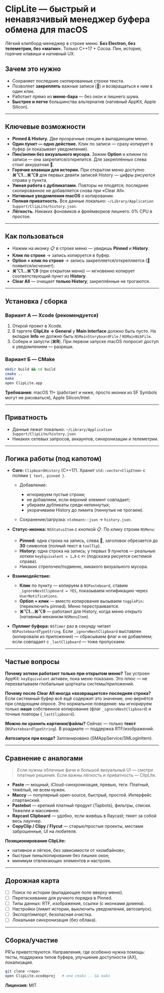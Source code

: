 # ClipLite — быстрый и ненавязчивый менеджер буфера обмена для macOS

Лёгкий клипборд-менеджер в строке меню.
**Без Electron, без телеметрии, без «магии».** Только C++17 + Cocoa.
Пин, история, горячие клавиши и нативный UX.

## Зачем это нужно

* Сохраняет последние скопированные строки текста.
* Позволяет **закреплять** важные записи (📌) и возвращаться к ним в один клик.
* Работает прямо из **меню-барa** — без окон и лишнего шума.
* **Быстрее и легче** большинства альтернатив (нативный AppKit, Apple Silicon).

---

## Ключевые возможности

* **Pinned & History.** Две прозрачные секции в выпадающем меню.
* **Один пункт — одно действие.** Клик по записи — сразу копирует в буфер (и показывает уведомление).
* **Пин/анпин без визуального мусора.**
  Зажми **Option** и кликни по записи — она закрепится/открепится.
  Для закреплённых слева стоит аккуратная **📌**.
* **Горячие клавиши для истории.** При открытом меню доступно **⌘⌥1…⌘⌥9** для первых девяти записей History — цифры рисуются справа у пункта.
* **Умная работа с дубликатами.** Повторы не плодятся; последнее скопированное не добавляется снова при «Clear All».
* **Нативные уведомления macOS** о копировании.
* **Полная приватность.** Все данные локально: `~/Library/Application Support/ClipLite/history.json`.
* **Лёгкость.** Никаких фоновиков и фреймворков лишнего. 0% CPU в простое.

---

## Как пользоваться

* Нажми на иконку 📋 в строке меню — увидишь **Pinned** и **History**.
* **Клик по строке** → запись копируется в буфер.
* **Option + клик по строке** → запись закрепляется/открепляется (📌 появится/исчезнет).
* **⌘⌥1…⌘⌥9** (при открытом меню) — мгновенно копирует соответствующий пункт из **History**.
* **Clear All** — очищает **только History**; закреплённые не трогаются.

---

## Установка / сборка

### Вариант А — Xcode (рекомендуется)

1. Открой проект в Xcode.
2. В таргете **ClipLite → General** у **Main Interface** должно быть пусто.
   На вкладке **Info** не должно быть `NSMainStoryboardFile` / `NSMainNibFile`.
3. Собери и запусти (**⌘R**).
   При первом запуске macOS попросит доступ к уведомлениям — разреши.

### Вариант Б — CMake

```bash
mkdir build && cd build
cmake ..
make
open ClipLite.app
```

**Требования:** macOS 11+ (работает и ниже, просто иконки из SF Symbols могут не рисоваться), Apple Silicon/Intel.

---

## Приватность

* Данные лежат локально:
  `~/Library/Application Support/ClipLite/history.json`
* Никаких сетевых запросов, аккаунтов, синхронизации и телеметрии.

---

## Логика работы (под капотом)

* **Core:** `ClipboardHistory` (C++17). Хранит `std::vector<ClipItem>` с полями `{ text, pinned }`.

  * Добавление:

    * игнорируем пустые строки;
    * не добавляем, если верхний элемент совпадает;
    * убираем дубликаты среди непиннутых;
    * укорачиваем History до лимита (пиннутые не трогаем).
  * Сохранение/загрузка: `nlohmann::json` → `history.json`.

* **Статус-иконка:** `NSStatusItem` с кнопкой 📋. По клику строим `NSMenu`:

  * **Pinned:** одна строка на запись, слева 📌, заголовок обрезается до **30** символов (полный текст в `toolTip`).
  * **History:** одна строка на запись; у первых 9 пунктов — реальные хоткеи `keyEquivalent = 1…9` с `⌘⌥` (подсказка рисуется системой справа).
  * Никаких стрелочек/подменю, никакого визуального мусора.

* **Взаимодействие:**

  * **Клик** по пункту — копируем в `NSPasteboard`, ставим `_ignoreNextClipboard = YES`, показываем нотификацию через `UserNotifications`.
  * **Option + клик** — вместо копирования вызываем `togglePin:` (переключить pinned). Меню перестраивается.
  * **⌘⌥1…⌘⌥9** — работают для History, когда меню открыто (нативный механизм `NSMenuItem`).

* **Пуллинг буфера:** `NSTimer` раз в секунду читает `NSPasteboardTypeString`.
  Если `_ignoreNextClipboard` выставлен (копировали из приложения) — сбрасываем флаг и не добавляем; если совпадает с `_lastClipboard` — тоже пропускаем.

---

## Частые вопросы

**Почему хоткеи работают только при открытом меню?**
Так устроен AppKit: `keyEquivalent` активен, пока меню показано. Это плюс — не перехватываем глобальные шорткаты системы/приложений.

**Почему после Clear All иногда «возвращается» последняя строка?**
Если системный буфер всё ещё содержит это значение, оно вернётся при следующем опросе. Это нормальное поведение: мы игнорируем только **наше** собственное копирование (флаг `_ignoreNextClipboard`) и точные повторы (`_lastClipboard`).

**Можно ли хранить картинки/файлы?**
Сейчас — только **текст** (`NSPasteboardTypeString`). В роадмапе — поддержка RTF/изображений.

**Автозапуск при входе?**
Запланировано (SMAppService/SMLoginItem).

---

## Сравнение с аналогами

> Если нужны облачные фичи и большой визуальный UI — смотри платные решения. Если важны лёгкость и приватность — ClipLite.

* **Paste** — мощный, iCloud-синхронизация, превью, теги. Платный, тяжёлый, не всем нужен.
* **Maccy** — популярный open-source, быстрый, простой. Интерфейс спартанский.
* **Pastebot** — крепкий платный продукт (Tapbots), фильтры, списки. Тяжелее и массивнее.
* **Raycast Clipboard** — удобно, если живёшь в Raycast; тянет за собой весь лаунчер.
* **CopyClip / Clipy / Flycut** — старые/простые проекты, местами заброшенные, UI на любителя.

**Позиционирование ClipLite:**

* нативное и лёгкое, без зависимости от «комбайнов»;
* быстрые пины/копирование без лишних окон;
* минимум отвлекающих элементов и настроек.

---

## Дорожная карта

* [ ] Поиск по истории (выпадающее поле вверху меню).
* [ ] Перетаскивание для ручного порядка в Pinned.
* [ ] Типы данных: RTF, изображения, ссылки (с иконками домена).
* [ ] Настройки (лимит истории, выключить уведомления, автозапуск).
* [ ] Экспорт/импорт, безопасная очистка.
* [ ] Локальная синхронизация (без облака).

---

## Сборка/участие

PR’ы приветствуются. Направления, где особенно нужна помощь: тесты, поддержка типов буфера, улучшение доступности (AX), локализация.

```bash
git clone <repo>
open ClipLite.xcodeproj   # или cmake .. && make
```

**Лицензия:** MIT 
